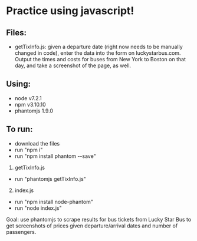 # Practice using javascript!

## Files:
- getTixInfo.js: given a departure date (right now needs to be manually changed in code), enter the data into the form on luckystarbus.com. Output the times and costs for buses from New York to Boston on that day, and take a screenshot of the page, as well.

## Using:
- node v7.2.1
- npm v3.10.10
- phantomjs 1.9.0

## To run: 
- download the files
- run "npm i"
- run "npm install phantom --save"

1) getTixInfo.js
- run "phantomjs getTixInfo.js"

2) index.js
- run "npm install node-phantom"
- run "node index.js"


Goal: use phantomjs to scrape results for bus tickets from Lucky Star Bus to get screenshots of prices given departure/arrival dates and number of passengers.

